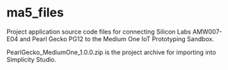# ma5_files

Project application source code files for connecting Silicon Labs AMW007-E04 and Pearl Gecko PG12 to the Medium One IoT Prototyping Sandbox.

PearlGecko_MediumOne_1.0.0.zip is the project archive for importing into Simplicity Studio.

